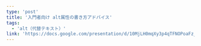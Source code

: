 ```yaml
---
type: 'post'
title: '入門者向け alt属性の書き方アドバイス'
tags:
  - 'alt（代替テキスト）'
link: 'https://docs.google.com/presentation/d/10MjLH0mqXy3p4qTFNOPoaFz_PAOc0k9nLP_ID4mvnd0/edit#slide=id.p'
---
```

